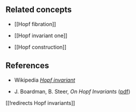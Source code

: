 
## Related concepts

* [[Hopf fibration]]

* [[Hopf invariant one]]

* [[Hopf construction]]

## References

* Wikipedia _[Hopf invariant](http://en.wikipedia.org/wiki/Hopf_invariant)_

* J. Boardman, B. Steer, _On Hopf Invariants_  ([pdf](http://www.maths.ed.ac.uk/~aar/papers/boarstee.pdf))

[[!redirects Hopf invariants]]
